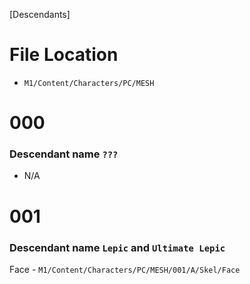 [Descendants]   

# File Location 

* `M1/Content/Characters/PC/MESH`


# 000
### Descendant name `???`
- N/A 


# 001
### Descendant name `Lepic` and ` Ultimate Lepic `
 Face - `M1/Content/Characters/PC/MESH/001/A/Skel/Face`












